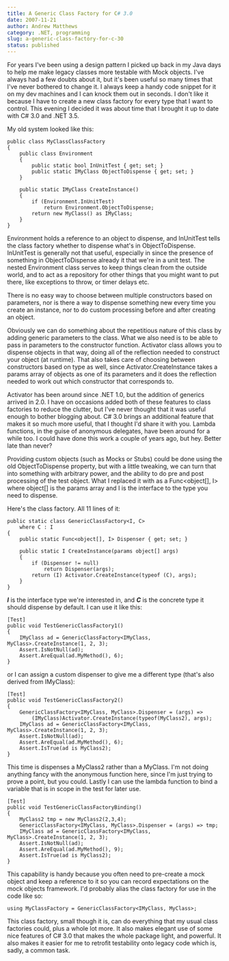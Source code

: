 ```yaml
---
title: A Generic Class Factory for C# 3.0
date: 2007-11-21
author: Andrew Matthews
category: .NET, programming
slug: a-generic-class-factory-for-c-30
status: published
---
```


For years I've been using a design pattern I picked up back in my Java days to help me make legacy classes more testable with Mock objects. I've always had a few doubts about it, but it's been useful so many times that I've never bothered to change it. I always keep a handy code snippet for it on my dev machines and I can knock them out in seconds. I don't like it because I have to create a new class factory for every type that I want to control. This evening I decided it was about time that I brought it up to date with C\# 3.0 and .NET 3.5.

My old system looked like this:

    public class MyClassClassFactory
    {
        public class Environment
        {
            public static bool InUnitTest { get; set; }
            public static IMyClass ObjectToDispense { get; set; }
        }

        public static IMyClass CreateInstance()
        {
            if (Environment.InUnitTest)
                return Environment.ObjectToDispense;
            return new MyClass() as IMyClass;
        }
    }

Environment holds a reference to an object to dispense, and InUnitTest tells the class factory whether to dispense what's in ObjectToDispense. InUnitTest is generally not that useful, especially in since the presence of something in ObjectToDispense already it that we're in a unit test. The nested Environment class serves to keep things clean from the outside world, and to act as a repository for other things that you might want to put there, like exceptions to throw, or timer delays etc.

There is no easy way to choose between multiple constructors based on parameters, nor is there a way to dispense something new every time you create an instance, nor to do custom processing before and after creating an object.

Obviously we can do something about the repetitious nature of this class by adding generic parameters to the class. What we also need is to be able to pass in parameters to the constructor function. Activator class allows you to dispense objects in that way, doing all of the reflection needed to construct your object (at runtime). That also takes care of choosing between constructors based on type as well, since Activator.CreateInstance takes a params array of objects as one of its parameters and it does the reflection needed to work out which constructor that corresponds to.

Activator has been around since .NET 1.0, but the addition of generics arrived in 2.0. I have on occasions added both of these features to class factories to reduce the clutter, but I've never thought that it was useful enough to bother blogging about. C\# 3.0 brings an additional feature that makes it so much more useful, that I thought I'd share it with you. Lambda functions, in the guise of anonymous delegates, have been around for a while too. I could have done this work a couple of years ago, but hey. Better late than never?

Providing custom objects (such as Mocks or Stubs) could be done using the old ObjectToDispense property, but with a little tweaking, we can turn that into something with arbitrary power, and the ability to do pre and post processing of the test object. What I replaced it with as a Func\<object\[\], I\> where object\[\] is the params array and I is the interface to the type you need to dispense.

Here's the class factory. All 11 lines of it:

    public static class GenericClassFactory<I, C>
        where C : I
    {
        public static Func<object[], I> Dispenser { get; set; }

        public static I CreateInstance(params object[] args)
        {
            if (Dispenser != null)
                return Dispenser(args);
            return (I) Activator.CreateInstance(typeof (C), args);
        }
    }

[](http://11011.net/software/vspaste)***I*** is the interface type we're interested in, and ***C*** is the concrete type it should dispense by default. I can use it like this:

    [Test]
    public void TestGenericClassFactory1()
    {
        IMyClass ad = GenericClassFactory<IMyClass, MyClass>.CreateInstance(1, 2, 3);
        Assert.IsNotNull(ad);
        Assert.AreEqual(ad.MyMethod(), 6);
    }

or I can assign a custom dispenser to give me a different type (that's also derived from IMyClass):

    [Test]
    public void TestGenericClassFactory2()
    {
        GenericClassFactory<IMyClass, MyClass>.Dispenser = (args) =>
            (IMyClass)Activator.CreateInstance(typeof(MyClass2), args);
        IMyClass ad = GenericClassFactory<IMyClass, MyClass>.CreateInstance(1, 2, 3);
        Assert.IsNotNull(ad);
        Assert.AreEqual(ad.MyMethod(), 6);
        Assert.IsTrue(ad is MyClass2);
    }

This time is dispenses a MyClass2 rather than a MyClass. I'm not doing anything fancy with the anonymous function here, since I'm just trying to prove a point, but you could. Lastly I can use the lambda function to bind a variable that is in scope in the test for later use.

    [Test]
    public void TestGenericClassFactoryBinding()
    {
        MyClass2 tmp = new MyClass2(2,3,4);
        GenericClassFactory<IMyClass, MyClass>.Dispenser = (args) => tmp;
        IMyClass ad = GenericClassFactory<IMyClass, MyClass>.CreateInstance(1, 2, 3);
        Assert.IsNotNull(ad);
        Assert.AreEqual(ad.MyMethod(), 9);
        Assert.IsTrue(ad is MyClass2);
    }

This capability is handy because you often need to pre-create a mock object and keep a reference to it so you can record expectations on the mock objects framework. I'd probably alias the class factory for use in the code like so:

    using MyClassFactory = GenericClassFactory<IMyClass, MyClass>;

This class factory, small though it is, can do everything that my usual class factories could, plus a whole lot more. It also makes elegant use of some nice features of C\# 3.0 that makes the whole package light, and powerful. It also makes it easier for me to retrofit testability onto legacy code which is, sadly, a common task.
